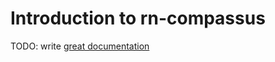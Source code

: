 # Introduction to rn-compassus

TODO: write [great documentation](http://jacobian.org/writing/what-to-write/)
